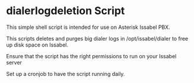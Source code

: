 # dialerlogdeletion Script

This simple shell script is intended for use on Asterisk Issabel PBX.

This scripts deletes and purges big dialer logs in /opt/issabel/dialer to free up disk space on Issabel.

Ensure that the script has the right permissions to run on your Issabel server

Set up a cronjob to have the script running daily.
